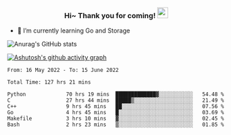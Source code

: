 <h3 align="center">
    Hi~ Thank you for coming!
    <img src="https://media.giphy.com/media/hvRJCLFzcasrR4ia7z/giphy.gif" width="25px">
</h3>

<!--
**pineapple-man/pineapple-man** is a ✨ _special_ ✨ repository because its `README.md` (this file) appears on your GitHub profile.

Here are some ideas to get you started:
- 🔭 I’m currently working on ...
- 🤔 I’m looking for help with ...
- 💬 Ask me about ...
- 📫 How to reach me: ...
- 😄 Pronouns: ...
- ⚡ Fun fact: 
- 👯 I’m looking to collaborate on kubernetes
-->
- 🌱 I’m currently learning Go and Storage


![Anurag's GitHub stats](https://github-readme-stats.vercel.app/api?username=pineapple-man&show_icons=true&theme=radical)


[![Ashutosh's github activity graph](https://activity-graph.herokuapp.com/graph?username=pineapple-man&bg_color=fffff0&color=708090&line=24292e&point=24292e&area=true&hide_border=true)](https://github.com/ashutosh00710/github-readme-activity-graph)

<!--START_SECTION:waka-->

```text
From: 16 May 2022 - To: 15 June 2022

Total Time: 127 hrs 21 mins

Python             70 hrs 19 mins  █████████████▓░░░░░░░░░░░   54.48 %
C                  27 hrs 44 mins  █████▒░░░░░░░░░░░░░░░░░░░   21.49 %
C++                9 hrs 45 mins   ██░░░░░░░░░░░░░░░░░░░░░░░   07.56 %
Go                 4 hrs 45 mins   █░░░░░░░░░░░░░░░░░░░░░░░░   03.69 %
Makefile           3 hrs 10 mins   ▓░░░░░░░░░░░░░░░░░░░░░░░░   02.45 %
Bash               2 hrs 23 mins   ▒░░░░░░░░░░░░░░░░░░░░░░░░   01.85 %
```

<!--END_SECTION:waka-->
